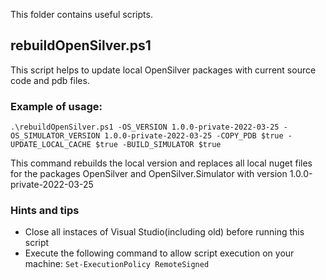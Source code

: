 This folder contains useful scripts.

## rebuildOpenSilver.ps1

This script helps to update local OpenSilver packages with current source code and pdb files.

### Example of usage:

`.\rebuildOpenSilver.ps1 -OS_VERSION 1.0.0-private-2022-03-25 -OS_SIMULATOR_VERSION 1.0.0-private-2022-03-25 -COPY_PDB $true -UPDATE_LOCAL_CACHE $true -BUILD_SIMULATOR $true`

This command rebuilds the local version and replaces all local nuget files for the packages OpenSilver and OpenSilver.Simulator with version 1.0.0-private-2022-03-25

### Hints and tips

- Close all instaces of Visual Studio(including old) before running this script
- Execute the following command to allow script execution on your machine: `Set-ExecutionPolicy RemoteSigned`
